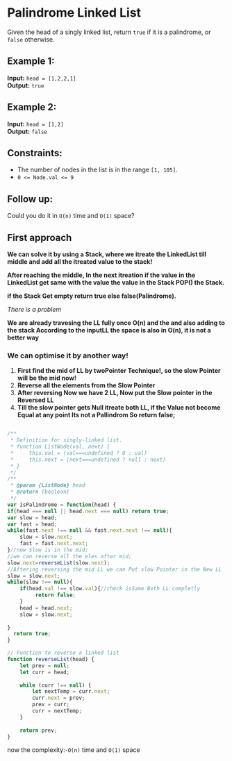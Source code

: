 # Palindrome Linked List

Given the head of a singly linked list, return `true` if it is a palindrome, or `false` otherwise.

## Example 1:

**Input:** `head = [1,2,2,1]`  
**Output:** `true`

## Example 2:

**Input:** `head = [1,2]`  
**Output:** `false`

## Constraints:

- The number of nodes in the list is in the range `[1, 105]`.
- `0 <= Node.val <= 9`

## Follow up:

Could you do it in `O(n)` time and `O(1)` space?

## First approach

**We can solve it by using a Stack, where we itreate the LinkedList till middle and add all the itreated value to the stack!**

**After reaching the middle, In the next itreation if the value in the LinkedList get same with the value the value in the Stack POP() the Stack.**

**if the Stack Get empty return true else false(Palindrome).**

*There is a problem*

**We are already travesing the LL fully once O(n) and the and also adding to the stack According to the inputLL the space is also in O(n), it is not a better way**
### We can optimise it by another way!
1. **First find the mid of LL by twoPointer Technique!, so the slow Pointer will be the mid now!**
2. **Reverse all the elements from the Slow Pointer**
3. **After reversing Now we have 2 LL, Now put the Slow pointer in the Reversed LL**
4. **Till the slow pointer gets Null  itreate both LL, if the Value not become Equal at any point Its not a Pallindrom So return false;**

```javaScript

/**
 * Definition for singly-linked list.
 * function ListNode(val, next) {
 *     this.val = (val===undefined ? 0 : val)
 *     this.next = (next===undefined ? null : next)
 * }
 */
/**
 * @param {ListNode} head
 * @return {boolean}
 */
var isPalindrome = function(head) {
if(head === null || head.next === null) return true;
var slow = head;
var fast = head;
while(fast.next !== null && fast.next.next !== null){
    slow = slow.next;
    fast = fast.next.next;
}//now Slow is in the mid;
//we can reverse all the eles after mid;
slow.next=reverseList(slow.next);
//Aftering reversing the mid LL we can Put slow Pointer in the New LL
slow = slow.next;
while(slow !== null){
    if(head.val !== slow.val){//check isSame Both LL completly
         return false;
    }
    head = head.next;
    slow = slow.next;
  
}
  return true;
}

// Function to reverse a linked list
function reverseList(head) {
    let prev = null;
    let curr = head;
    
    while (curr !== null) {
        let nextTemp = curr.next;
        curr.next = prev;
        prev = curr;
        curr = nextTemp;
    }
    
    return prev;
}
```

now the complexity:-`O(n)` time and `O(1)` space

